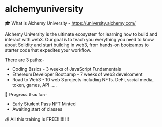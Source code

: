 # alchemyuniversity

🎓 What is Alchemy University - https://university.alchemy.com/ 

Alchemy University is the ultimate ecosystem for learning how to build and interact with web3. Our goal is to teach you everything you need to know about Solidity and start building in web3, from hands-on bootcamps to starter code that expedites your workflow. 

There are 3 paths:-

- Coding Basics - 3 weeks of JavaScript Fundamentals
- Ethereum Developer Bootcamp - 7 weeks of web3 development
- Road to Web3 - 10 web 3 projects including NFTs. DeFi, social media, token, games, API .....

🎉 Progress thus far:-

- Early Student Pass NFT Minted
- Awaiting start of classes

💰 All this training is FREE!!!!!!!!!!
